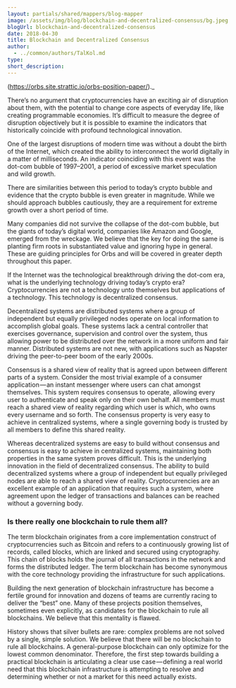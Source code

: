 ```yaml
---
layout: partials/shared/mappers/blog-mapper
image: /assets/img/blog/blockchain-and-decentralized-consensus/bg.jpeg
blogUrl: blockchain-and-decentralized-consensus
date: 2018-04-30
title: Blockchain and Decentralized Consensus
author:
  - ../common/authors/TalKol.md
type:
short_description:
---
```


(https://orbs.site.strattic.io/orbs-position-paper/).\_

There’s no argument that cryptocurrencies have an exciting air of disruption about them, with the potential to change core aspects of everyday life, like creating programmable economies. It’s difficult to measure the degree of disruption objectively but it is possible to examine the indicators that historically coincide with profound technological innovation.

One of the largest disruptions of modern time was without a doubt the birth of the Internet, which created the ability to interconnect the world digitally in a matter of milliseconds. An indicator coinciding with this event was the dot-com bubble of 1997–2001, a period of excessive market speculation and wild growth.

There are similarities between this period to today’s crypto bubble and evidence that the crypto bubble is even greater in magnitude. While we should approach bubbles cautiously, they are a requirement for extreme growth over a short period of time.

Many companies did not survive the collapse of the dot-com bubble, but the giants of today’s digital world, companies like Amazon and Google, emerged from the wreckage. We believe that the key for doing the same is planting firm roots in substantiated value and ignoring hype in general. These are guiding principles for Orbs and will be covered in greater depth throughout this paper.

If the Internet was the technological breakthrough driving the dot-com era, what is the underlying technology driving today’s crypto era? Cryptocurrencies are not a technology unto themselves but applications of a technology. This technology is decentralized consensus.

Decentralized systems are distributed systems where a group of independent but equally privileged nodes operate on local information to accomplish global goals. These systems lack a central controller that exercises governance, supervision and control over the system, thus allowing power to be distributed over the network in a more uniform and fair manner. Distributed systems are not new, with applications such as Napster driving the peer-to-peer boom of the early 2000s.

Consensus is a shared view of reality that is agreed upon between different parts of a system. Consider the most trivial example of a consumer application — an instant messenger where users can chat amongst themselves. This system requires consensus to operate, allowing every user to authenticate and speak only on their own behalf. All members must reach a shared view of reality regarding which user is which, who owns every username and so forth. The consensus property is very easy to achieve in centralized systems, where a single governing body is trusted by all members to define this shared reality.

Whereas decentralized systems are easy to build without consensus and consensus is easy to achieve in centralized systems, maintaining both properties in the same system proves difficult. This is the underlying innovation in the field of decentralized consensus. The ability to build decentralized systems where a group of independent but equally privileged nodes are able to reach a shared view of reality. Cryptocurrencies are an excellent example of an application that requires such a system, where agreement upon the ledger of transactions and balances can be reached without a governing body.

### Is there really one blockchain to rule them all?

The term blockchain originates from a core implementation construct of cryptocurrencies such as Bitcoin and refers to a continuously growing list of records, called blocks, which are linked and secured using cryptography. This chain of blocks holds the journal of all transactions in the network and forms the distributed ledger. The term blockchain has become synonymous with the core technology providing the infrastructure for such applications.

Building the next generation of blockchain infrastructure has become a fertile ground for innovation and dozens of teams are currently racing to deliver the “best” one. Many of these projects position themselves, sometimes even explicitly, as candidates for the blockchain to rule all blockchains. We believe that this mentality is flawed.

History shows that silver bullets are rare: complex problems are not solved by a single, simple solution. We believe that there will be no blockchain to rule all blockchains. A general-purpose blockchain can only optimize for the lowest common denominator. Therefore, the first step towards building a practical blockchain is articulating a clear use case — defining a real world need that this blockchain infrastructure is attempting to resolve and determining whether or not a market for this need actually exists.
